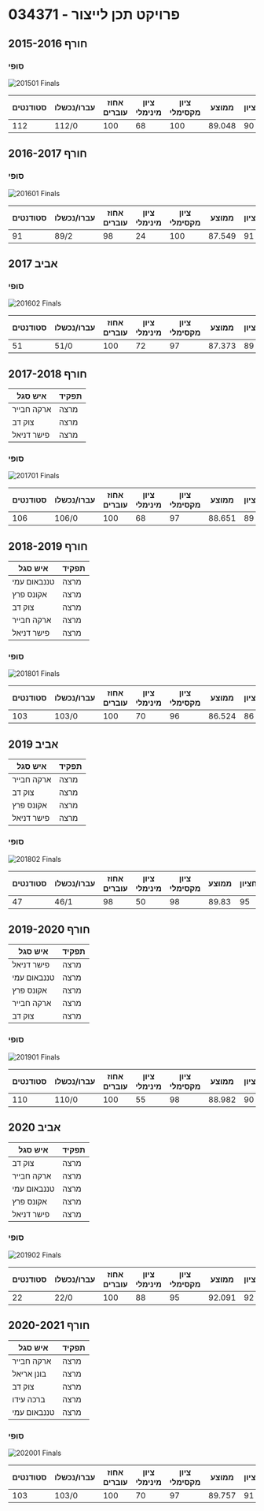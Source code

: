 # 034371 - פרויקט תכן לייצור

## חורף 2015-2016

### סופי

![201501 Finals](201501/Finals.png)

| סטודנטים | עברו/נכשלו | אחוז עוברים | ציון מינימלי | ציון מקסימלי | ממוצע | חציון |
| ---- | ---- | ---- | ---- | ---- | ---- | ---- |
| 112 | 112/0 | 100 | 68 | 100 | 89.048 | 90 |

## חורף 2016-2017

### סופי

![201601 Finals](201601/Finals.png)

| סטודנטים | עברו/נכשלו | אחוז עוברים | ציון מינימלי | ציון מקסימלי | ממוצע | חציון |
| ---- | ---- | ---- | ---- | ---- | ---- | ---- |
| 91 | 89/2 | 98 | 24 | 100 | 87.549 | 91 |

## אביב 2017

### סופי

![201602 Finals](201602/Finals.png)

| סטודנטים | עברו/נכשלו | אחוז עוברים | ציון מינימלי | ציון מקסימלי | ממוצע | חציון |
| ---- | ---- | ---- | ---- | ---- | ---- | ---- |
| 51 | 51/0 | 100 | 72 | 97 | 87.373 | 89 |

## חורף 2017-2018

| איש סגל | תפקיד |
| ---- | ---- |
| ארקה חבייר | מרצה |
| צוק דב | מרצה |
| פישר דניאל | מרצה |

### סופי

![201701 Finals](201701/Finals.png)

| סטודנטים | עברו/נכשלו | אחוז עוברים | ציון מינימלי | ציון מקסימלי | ממוצע | חציון |
| ---- | ---- | ---- | ---- | ---- | ---- | ---- |
| 106 | 106/0 | 100 | 68 | 97 | 88.651 | 89 |

## חורף 2018-2019

| איש סגל | תפקיד |
| ---- | ---- |
| טננבאום עמי | מרצה |
| אקונס פרץ | מרצה |
| צוק דב | מרצה |
| ארקה חבייר | מרצה |
| פישר דניאל | מרצה |

### סופי

![201801 Finals](201801/Finals.png)

| סטודנטים | עברו/נכשלו | אחוז עוברים | ציון מינימלי | ציון מקסימלי | ממוצע | חציון |
| ---- | ---- | ---- | ---- | ---- | ---- | ---- |
| 103 | 103/0 | 100 | 70 | 96 | 86.524 | 86 |

## אביב 2019

| איש סגל | תפקיד |
| ---- | ---- |
| ארקה חבייר | מרצה |
| צוק דב | מרצה |
| אקונס פרץ | מרצה |
| פישר דניאל | מרצה |

### סופי

![201802 Finals](201802/Finals.png)

| סטודנטים | עברו/נכשלו | אחוז עוברים | ציון מינימלי | ציון מקסימלי | ממוצע | חציון |
| ---- | ---- | ---- | ---- | ---- | ---- | ---- |
| 47 | 46/1 | 98 | 50 | 98 | 89.83 | 95 |

## חורף 2019-2020

| איש סגל | תפקיד |
| ---- | ---- |
| פישר דניאל | מרצה |
| טננבאום עמי | מרצה |
| אקונס פרץ | מרצה |
| ארקה חבייר | מרצה |
| צוק דב | מרצה |

### סופי

![201901 Finals](201901/Finals.png)

| סטודנטים | עברו/נכשלו | אחוז עוברים | ציון מינימלי | ציון מקסימלי | ממוצע | חציון |
| ---- | ---- | ---- | ---- | ---- | ---- | ---- |
| 110 | 110/0 | 100 | 55 | 98 | 88.982 | 90 |

## אביב 2020

| איש סגל | תפקיד |
| ---- | ---- |
| צוק דב | מרצה |
| ארקה חבייר | מרצה |
| טננבאום עמי | מרצה |
| אקונס פרץ | מרצה |
| פישר דניאל | מרצה |

### סופי

![201902 Finals](201902/Finals.png)

| סטודנטים | עברו/נכשלו | אחוז עוברים | ציון מינימלי | ציון מקסימלי | ממוצע | חציון |
| ---- | ---- | ---- | ---- | ---- | ---- | ---- |
| 22 | 22/0 | 100 | 88 | 95 | 92.091 | 92 |

## חורף 2020-2021

| איש סגל | תפקיד |
| ---- | ---- |
| ארקה חבייר | מרצה |
| בונן אריאל | מרצה |
| צוק דב | מרצה |
| ברכה עידו | מרצה |
| טננבאום עמי | מרצה |

### סופי

![202001 Finals](202001/Finals.png)

| סטודנטים | עברו/נכשלו | אחוז עוברים | ציון מינימלי | ציון מקסימלי | ממוצע | חציון |
| ---- | ---- | ---- | ---- | ---- | ---- | ---- |
| 103 | 103/0 | 100 | 70 | 97 | 89.757 | 91 |


